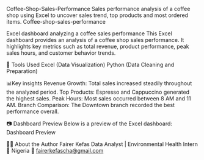 Coffee-Shop-Sales-Performance
Sales performance analysis of a coffee shop using Excel to uncover sales trend, top products and most ordered items.
Coffee-shop-sales-performance

Excel dashboard analyzing a coffee sales performance This Excel dashboard provides an analysis of a coffee shop sales performance.
It highlights key metrics such as total revenue, product performance, peak sales hours, and customer behavior trends.

🧩 Tools Used 
Excel (Data Visualization)
Python (Data Cleaning and Preparation)

📊Key insights 
Revenue Growth: Total sales increased steadily throughout the analyzed period.
Top Products: Espresso and Cappuccino generated the highest sales.
Peak Hours: Most sales occurred between 8 AM and 11 AM.
Branch Comparison: The Downtown branch recorded the best performance overall.

📷 Dashboard Preview Below is a preview of the Excel dashboard:
Dashboard Preview

👨‍💻 About the Author Fairer Kefas
Data Analyst | Environmental Health Intern
📍 Nigeria
📧 fairerkefascha@gmail.com



